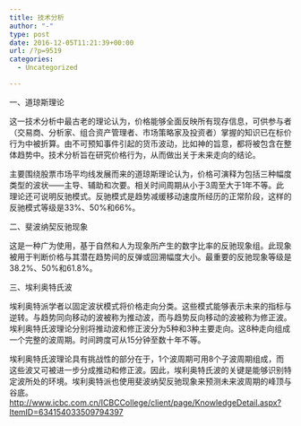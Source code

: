 ```yaml
---
title: 技术分析
author: "-"
type: post
date: 2016-12-05T11:21:39+00:00
url: /?p=9519
categories:
  - Uncategorized

---
```

一、道琼斯理论

这一技术分析中最古老的理论认为，价格能够全面反映所有现存信息，可供参与者（交易商、分析家、组合资产管理者、市场策略家及投资者）掌握的知识已在标价行为中被折算。由不可预知事件引起的货币波动，比如神的旨意，都将被包含在整体趋势中。技术分析旨在研究价格行为，从而做出关于未来走向的结论。

主要围绕股票市场平均线发展而来的道琼斯理论认为，价格可演释为包括三种幅度类型的波状——主导、辅助和次要。相关时间周期从小于3周至大于1年不等。此理论还可说明反驰模式。反驰模式是趋势减缓移动速度所经历的正常阶段，这样的反驰模式等级是33%、50%和66%。

二、斐波纳契反驰现象

这是一种广为使用，基于自然和人为现象所产生的数字比率的反驰现象组。此现象被用于判断价格与其潜在趋势间的反弹或回溯幅度大小。最重要的反驰现象等级是38.2%、50%和61.8%。

三、埃利奥特氏波

埃利奥特派学者以固定波状模式将价格走向分类。这些模式能够表示未来的指标与逆转。与趋势同向移动的波被称为推动波，而与趋势反向移动的波被称为修正波。埃利奥特氏波理论分别将推动波和修正波分为5种和3种主要走向。这8种走向组成一个完整的波周期。时间跨度可从15分钟至数十年不等。

埃利奥特氏波理论具有挑战性的部分在于，1个波周期可用8个子波周期组成，而这些波又可被进一步分成推动和修正波。因此，埃利奥特氏波的关键是能够识别特定波所处的环境。埃利奥特派也使用斐波纳契反驰现象来预测未来波周期的峰顶与谷底。http://www.icbc.com.cn/ICBCCollege/client/page/KnowledgeDetail.aspx?ItemID=634154033509794397